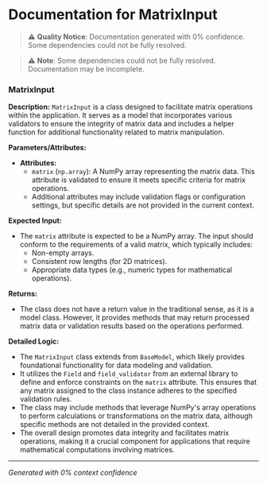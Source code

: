 # Documentation for MatrixInput

> ⚠️ **Quality Notice**: Documentation generated with 0% confidence. Some dependencies could not be fully resolved.


> ⚠️ **Note**: Some dependencies could not be fully resolved. Documentation may be incomplete.
### MatrixInput

**Description:**
`MatrixInput` is a class designed to facilitate matrix operations within the application. It serves as a model that incorporates various validators to ensure the integrity of matrix data and includes a helper function for additional functionality related to matrix manipulation.

**Parameters/Attributes:**
- **Attributes:**
  - `matrix` (`np.array`): A NumPy array representing the matrix data. This attribute is validated to ensure it meets specific criteria for matrix operations.
  - Additional attributes may include validation flags or configuration settings, but specific details are not provided in the current context.

**Expected Input:**
- The `matrix` attribute is expected to be a NumPy array. The input should conform to the requirements of a valid matrix, which typically includes:
  - Non-empty arrays.
  - Consistent row lengths (for 2D matrices).
  - Appropriate data types (e.g., numeric types for mathematical operations).

**Returns:**
- The class does not have a return value in the traditional sense, as it is a model class. However, it provides methods that may return processed matrix data or validation results based on the operations performed.

**Detailed Logic:**
- The `MatrixInput` class extends from `BaseModel`, which likely provides foundational functionality for data modeling and validation.
- It utilizes the `Field` and `field_validator` from an external library to define and enforce constraints on the `matrix` attribute. This ensures that any matrix assigned to the class instance adheres to the specified validation rules.
- The class may include methods that leverage NumPy's array operations to perform calculations or transformations on the matrix data, although specific methods are not detailed in the provided context.
- The overall design promotes data integrity and facilitates matrix operations, making it a crucial component for applications that require mathematical computations involving matrices.

---
*Generated with 0% context confidence*
